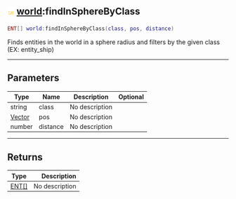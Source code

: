 ## ![shared](.gitbook/assets/shared.png) [world](./readme/world/README.md):findInSphereByClass

```lua
ENT[] world:findInSphereByClass(class, pos, distance)
```

Finds entities in the world in a sphere radius and filters by the given class (EX: entity_ship)

------
## Parameters

| Type   | Name | Description | Optional |
| ------ | ---- | ----------- | -------: |
| string | class | No description |  |
| [Vector](./readme/Vector/README.md) | pos | No description |  |
| number | distance | No description |  |


------
## Returns

| Type   | Description |
| ------ | ----------: |
| [ENT[]](./readme/ENT[]/README.md) | No description |

